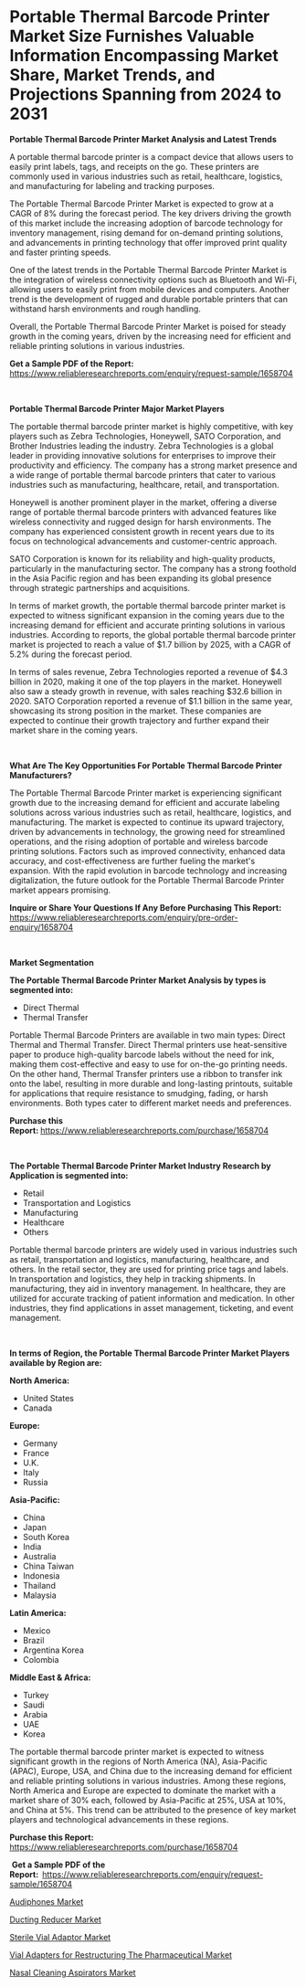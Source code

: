 <p><h1>Portable Thermal Barcode Printer Market Size Furnishes Valuable Information Encompassing Market Share, Market Trends, and Projections Spanning from 2024 to 2031</h1></p><p><strong>Portable Thermal Barcode Printer Market Analysis and Latest Trends</strong></p>
<p><p>A portable thermal barcode printer is a compact device that allows users to easily print labels, tags, and receipts on the go. These printers are commonly used in various industries such as retail, healthcare, logistics, and manufacturing for labeling and tracking purposes.</p><p>The Portable Thermal Barcode Printer Market is expected to grow at a CAGR of 8% during the forecast period. The key drivers driving the growth of this market include the increasing adoption of barcode technology for inventory management, rising demand for on-demand printing solutions, and advancements in printing technology that offer improved print quality and faster printing speeds.</p><p>One of the latest trends in the Portable Thermal Barcode Printer Market is the integration of wireless connectivity options such as Bluetooth and Wi-Fi, allowing users to easily print from mobile devices and computers. Another trend is the development of rugged and durable portable printers that can withstand harsh environments and rough handling.</p><p>Overall, the Portable Thermal Barcode Printer Market is poised for steady growth in the coming years, driven by the increasing need for efficient and reliable printing solutions in various industries.</p></p>
<p><strong>Get a Sample PDF of the Report:&nbsp;</strong> <a href="https://www.reliableresearchreports.com/enquiry/request-sample/1658704">https://www.reliableresearchreports.com/enquiry/request-sample/1658704</a></p>
<p>&nbsp;</p>
<p><strong>Portable Thermal Barcode Printer Major Market Players</strong></p>
<p><p>The portable thermal barcode printer market is highly competitive, with key players such as Zebra Technologies, Honeywell, SATO Corporation, and Brother Industries leading the industry. Zebra Technologies is a global leader in providing innovative solutions for enterprises to improve their productivity and efficiency. The company has a strong market presence and a wide range of portable thermal barcode printers that cater to various industries such as manufacturing, healthcare, retail, and transportation.</p><p>Honeywell is another prominent player in the market, offering a diverse range of portable thermal barcode printers with advanced features like wireless connectivity and rugged design for harsh environments. The company has experienced consistent growth in recent years due to its focus on technological advancements and customer-centric approach.</p><p>SATO Corporation is known for its reliability and high-quality products, particularly in the manufacturing sector. The company has a strong foothold in the Asia Pacific region and has been expanding its global presence through strategic partnerships and acquisitions.</p><p>In terms of market growth, the portable thermal barcode printer market is expected to witness significant expansion in the coming years due to the increasing demand for efficient and accurate printing solutions in various industries. According to reports, the global portable thermal barcode printer market is projected to reach a value of $1.7 billion by 2025, with a CAGR of 5.2% during the forecast period.</p><p>In terms of sales revenue, Zebra Technologies reported a revenue of $4.3 billion in 2020, making it one of the top players in the market. Honeywell also saw a steady growth in revenue, with sales reaching $32.6 billion in 2020. SATO Corporation reported a revenue of $1.1 billion in the same year, showcasing its strong position in the market. These companies are expected to continue their growth trajectory and further expand their market share in the coming years.</p></p>
<p>&nbsp;</p>
<p><strong>What Are The Key Opportunities For Portable Thermal Barcode Printer Manufacturers?</strong></p>
<p><p>The Portable Thermal Barcode Printer market is experiencing significant growth due to the increasing demand for efficient and accurate labeling solutions across various industries such as retail, healthcare, logistics, and manufacturing. The market is expected to continue its upward trajectory, driven by advancements in technology, the growing need for streamlined operations, and the rising adoption of portable and wireless barcode printing solutions. Factors such as improved connectivity, enhanced data accuracy, and cost-effectiveness are further fueling the market's expansion. With the rapid evolution in barcode technology and increasing digitalization, the future outlook for the Portable Thermal Barcode Printer market appears promising.</p></p>
<p><strong>Inquire or Share Your Questions If Any Before Purchasing This Report:</strong> <a href="https://www.reliableresearchreports.com/enquiry/pre-order-enquiry/1658704">https://www.reliableresearchreports.com/enquiry/pre-order-enquiry/1658704</a></p>
<p>&nbsp;</p>
<p><strong>Market Segmentation</strong></p>
<p><strong>The Portable Thermal Barcode Printer Market Analysis by types is segmented into:</strong></p>
<p><ul><li>Direct Thermal</li><li>Thermal Transfer</li></ul></p>
<p><p>Portable Thermal Barcode Printers are available in two main types: Direct Thermal and Thermal Transfer. Direct Thermal printers use heat-sensitive paper to produce high-quality barcode labels without the need for ink, making them cost-effective and easy to use for on-the-go printing needs. On the other hand, Thermal Transfer printers use a ribbon to transfer ink onto the label, resulting in more durable and long-lasting printouts, suitable for applications that require resistance to smudging, fading, or harsh environments. Both types cater to different market needs and preferences.</p></p>
<p><strong>Purchase this Report:&nbsp;</strong><a href="https://www.reliableresearchreports.com/purchase/1658704">https://www.reliableresearchreports.com/purchase/1658704</a></p>
<p>&nbsp;</p>
<p><strong>The Portable Thermal Barcode Printer Market Industry Research by Application is segmented into:</strong></p>
<p><ul><li>Retail</li><li>Transportation and Logistics</li><li>Manufacturing</li><li>Healthcare</li><li>Others</li></ul></p>
<p><p>Portable thermal barcode printers are widely used in various industries such as retail, transportation and logistics, manufacturing, healthcare, and others. In the retail sector, they are used for printing price tags and labels. In transportation and logistics, they help in tracking shipments. In manufacturing, they aid in inventory management. In healthcare, they are utilized for accurate tracking of patient information and medication. In other industries, they find applications in asset management, ticketing, and event management.</p></p>
<p>&nbsp;</p>
<p><strong>In terms of Region, the Portable Thermal Barcode Printer Market Players available by Region are:</strong></p>
<p>
    <p> <strong> North America: </strong>
        <ul>
            <li>United States</li>
            <li>Canada</li>
        </ul>
        </p> 
    <p> <strong> Europe: </strong>
        <ul>
            <li>Germany</li>
            <li>France</li>
            <li>U.K.</li>
            <li>Italy</li>
            <li>Russia</li>
        </ul>
        </p> 
    <p> <strong> Asia-Pacific: </strong>
        <ul>
            <li>China</li>
            <li>Japan</li>
            <li>South Korea</li>
            <li>India</li>
            <li>Australia</li>
            <li>China Taiwan</li>
            <li>Indonesia</li>
            <li>Thailand</li>
            <li>Malaysia</li>
        </ul>
        </p> 
    <p> <strong> Latin America: </strong>
        <ul>
            <li>Mexico</li>
            <li>Brazil</li>
            <li>Argentina Korea</li>
            <li>Colombia</li>
        </ul>
        </p> 
    <p> <strong> Middle East & Africa: </strong>
        <ul>
            <li>Turkey</li>
            <li>Saudi</li>
            <li>Arabia</li>
            <li>UAE</li>
            <li>Korea</li>
        </ul>
    </p>
    </p>
<p><p>The portable thermal barcode printer market is expected to witness significant growth in the regions of North America (NA), Asia-Pacific (APAC), Europe, USA, and China due to the increasing demand for efficient and reliable printing solutions in various industries. Among these regions, North America and Europe are expected to dominate the market with a market share of 30% each, followed by Asia-Pacific at 25%, USA at 10%, and China at 5%. This trend can be attributed to the presence of key market players and technological advancements in these regions.</p></p>
<p><strong>Purchase this Report: </strong><a href="https://www.reliableresearchreports.com/purchase/1658704">https://www.reliableresearchreports.com/purchase/1658704</a></p>
<p>&nbsp;<strong>Get a Sample PDF of the Report:&nbsp;&nbsp;</strong><a href="https://www.reliableresearchreports.com/enquiry/request-sample/1658704">https://www.reliableresearchreports.com/enquiry/request-sample/1658704</a></p>
<p><strong></strong></p>
<p><p><a href="https://medium.com/@nevawelch2021/audiphones-market-size-cagr-trends-2024-2030-43fc0f6c3ed5">Audiphones Market</a></p><p><a href="https://medium.com/@nevawelch2021/ducting-reducer-market-exploring-market-share-market-trends-and-future-growth-c23219489aeb">Ducting Reducer Market</a></p><p><a href="https://medium.com/@nevawelch2021/sterile-vial-adaptor-market-size-reveals-the-best-marketing-channels-in-global-industry-1d64ac90f253">Sterile Vial Adaptor Market</a></p><p><a href="https://medium.com/@nevawelch2021/vial-adapters-for-restructuring-the-pharmaceutical-market-size-and-market-trends-complete-industry-978b4de084b0">Vial Adapters for Restructuring The Pharmaceutical Market</a></p><p><a href="https://medium.com/@nevawelch2021/decoding-nasal-cleaning-aspirators-market-metrics-market-share-trends-and-growth-patterns-0a313b6958df">Nasal Cleaning Aspirators Market</a></p></p>